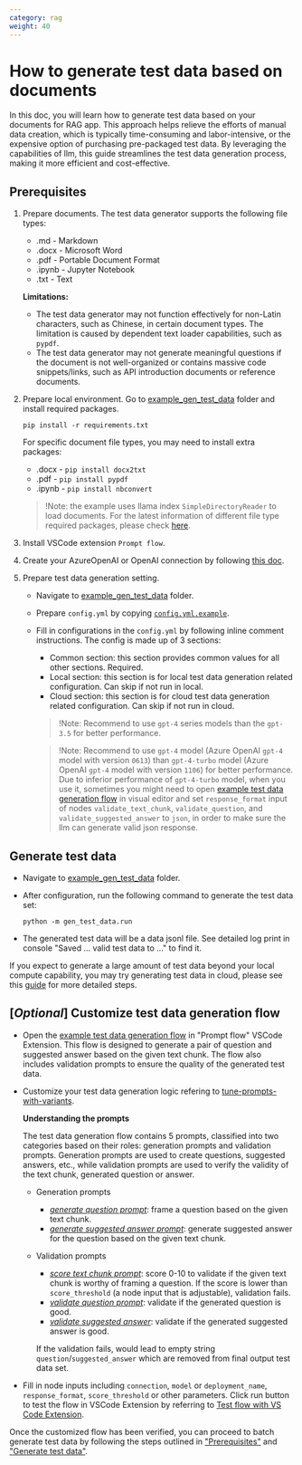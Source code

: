 ```yaml
---
category: rag
weight: 40
---
```


# How to generate test data based on documents
In this doc, you will learn how to generate test data based on your documents for RAG app.
This approach helps relieve the efforts of manual data creation, which is typically time-consuming and labor-intensive, or the expensive option of purchasing pre-packaged test data.
By leveraging the capabilities of llm, this guide streamlines the test data generation process, making it more efficient and cost-effective.


## Prerequisites

1. Prepare documents. The test data generator supports the following file types:
    - .md - Markdown
    - .docx - Microsoft Word
    - .pdf - Portable Document Format
    - .ipynb - Jupyter Notebook
    - .txt - Text

    **Limitations:**

    - The test data generator may not function effectively for non-Latin characters, such as Chinese, in certain document types. The limitation is caused by dependent text loader capabilities, such as `pypdf`.
    - The test data generator may not generate meaningful questions if the document is not well-organized or contains massive code snippets/links, such as API introduction documents or reference documents.

2. Prepare local environment. Go to [example_gen_test_data](https://github.com/microsoft/promptflow/tree/main/examples/tutorials/generate-test-data/) folder and install required packages.

    ```
    pip install -r requirements.txt
    ```

    For specific document file types, you may need to install extra packages:
      - .docx - `pip install docx2txt`
      - .pdf - `pip install pypdf`
      - .ipynb - `pip install nbconvert`
      > !Note: the example uses llama index `SimpleDirectoryReader` to load documents. For the latest information of different file type required packages, please check [here](https://docs.llamaindex.ai/en/stable/examples/data_connectors/simple_directory_reader.html).

3. Install VSCode extension `Prompt flow`.

4. Create your AzureOpenAI or OpenAI connection by following [this doc](https://github.com/microsoft/promptflow/blob/main/docs/how-to-guides/tune-prompts-with-variants.md).

5. Prepare test data generation setting.
    - Navigate to [example_gen_test_data](https://github.com/microsoft/promptflow/tree/main/examples/tutorials/generate-test-data/) folder.
    - Prepare `config.yml` by copying [`config.yml.example`](https://github.com/microsoft/promptflow/blob/main/examples/tutorials/generate-test-data/config.yml.example).
    - Fill in configurations in the `config.yml` by following inline comment instructions. The config is made up of 3 sections:
      - Common section: this section provides common values for all other sections. Required.
      - Local section: this section is for local test data generation related configuration. Can skip if not run in local.
      - Cloud section: this section is for cloud test data generation related configuration. Can skip if not run in cloud.

      > !Note: Recommend to use `gpt-4` series models than the `gpt-3.5` for better performance.

      > !Note: Recommend to use `gpt-4` model (Azure OpenAI `gpt-4` model with version `0613`) than `gpt-4-turbo` model (Azure OpenAI `gpt-4` model with version `1106`) for better performance. Due to inferior performance of `gpt-4-turbo` model, when you use it, sometimes you might need to open [example test data generation flow](https://github.com/microsoft/promptflow/blob/main/examples/tutorials/generate-test-data/example_flow/flow.dag.yaml) in visual editor and set `response_format` input of nodes `validate_text_chunk`, `validate_question`, and `validate_suggested_answer` to `json`, in order to make sure the llm can generate valid json response.


## Generate test data
- Navigate to [example_gen_test_data](https://github.com/microsoft/promptflow/tree/main/examples/tutorials/generate-test-data/) folder.

- After configuration, run the following command to generate the test data set:
  ```
  python -m gen_test_data.run
  ```

- The generated test data will be a data jsonl file. See detailed log print in console "Saved ... valid test data to ..." to find it.

If you expect to generate a large amount of test data beyond your local compute capability, you may try generating test data in cloud, please see this [guide](https://github.com/microsoft/promptflow/blob/main/docs/cloud/azureai/generate-test-data-cloud.md) for more detailed steps.

## [*Optional*] Customize test data generation flow

- Open the [example test data generation flow](https://github.com/microsoft/promptflow/tree/main/examples/tutorials/generate-test-data/) in "Prompt flow" VSCode Extension. This flow is designed to generate a pair of question and suggested answer based on the given text chunk. The flow also includes validation prompts to ensure the quality of the generated test data.

- Customize your test data generation logic refering to [tune-prompts-with-variants](https://github.com/microsoft/promptflow/blob/main/docs/how-to-guides/tune-prompts-with-variants.md).

  **Understanding the prompts**

  The test data generation flow contains 5 prompts, classified into two categories based on their roles: generation prompts and validation prompts. Generation prompts are used to create questions, suggested answers, etc., while validation prompts are used to verify the validity of the text chunk, generated question or answer.
  - Generation prompts
    - [*generate question prompt*](https://github.com/microsoft/promptflow/blob/main/examples/tutorials/generate-test-data/example_flow/generate_question_prompt.jinja2): frame a question based on the given text chunk.
    - [*generate suggested answer prompt*](https://github.com/microsoft/promptflow/blob/main/examples/tutorials/generate-test-data/example_flow/generate_suggested_answer_prompt.jinja2): generate suggested answer for the question based on the given text chunk.
  - Validation prompts
    - [*score text chunk prompt*](https://github.com/microsoft/promptflow/blob/main/examples/tutorials/generate-test-data/example_flow/score_text_chunk_prompt.jinja2): score 0-10 to validate if the given text chunk is worthy of framing a question. If the score is lower than `score_threshold` (a node input that is adjustable), validation fails.
    - [*validate question prompt*](https://github.com/microsoft/promptflow/blob/main/examples/tutorials/generate-test-data/example_flow/validate_question_prompt.jinja2): validate if the generated question is good.
    - [*validate suggested answer*](https://github.com/microsoft/promptflow/blob/main/examples/tutorials/generate-test-data/example_flow/validate_suggested_answer_prompt.jinja2): validate if the generated suggested answer is good.

    If the validation fails, would lead to empty string `question`/`suggested_answer` which are removed from final output test data set.

- Fill in node inputs including `connection`, `model` or `deployment_name`, `response_format`, `score_threshold` or other parameters. Click run button to test the flow in VSCode Extension by referring to [Test flow with VS Code Extension](https://github.com/microsoft/promptflow/blob/main/docs/how-to-guides/develop-a-dag-flow/init-and-test-a-flow.md#visual-editor-on-the-vs-code-for-prompt-flow).

Once the customized flow has been verified, you can proceed to batch generate test data by following the steps outlined in ["Prerequisites"](#prerequisites) and ["Generate test data"](#generate-test-data).
